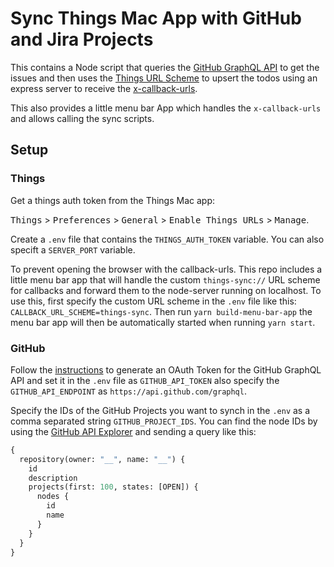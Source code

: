 # Sync Things Mac App with GitHub and Jira Projects

This contains a Node script that queries the [GitHub GraphQL API](https://developer.github.com/v4/) to get the issues and then uses the [Things URL Scheme](https://support.culturedcode.com/customer/en/portal/articles/2803573) to upsert the todos using an express server to receive the [x-callback-urls](http://x-callback-url.com/examples/).

This also provides a little menu bar App which handles the `x-callback-urls` and allows calling the sync scripts.

## Setup

### Things

Get a things auth token from the Things Mac app:

<kbd>Things</kbd> > <kbd>Preferences</kbd> > <kbd>General</kbd> > <kbd>Enable Things URLs</kbd> > <kbd>Manage</kbd>.

Create a `.env` file that contains the `THINGS_AUTH_TOKEN` variable. You can also specift a `SERVER_PORT` variable.

To prevent opening the browser with the callback-urls. This repo includes a little menu bar app that will handle the custom `things-sync://` URL scheme for callbacks and forward them to the node-server running on localhost. To use this, first specify the custom URL scheme in the `.env` file like this: `CALLBACK_URL_SCHEME=things-sync`. Then run `yarn build-menu-bar-app` the menu bar app will then be automatically started when running `yarn start`.

### GitHub

Follow the [instructions](https://developer.github.com/v4/guides/forming-calls/#authenticating-with-graphql) to generate an OAuth Token for the GitHub GraphQL API and set it in the `.env` file as `GITHUB_API_TOKEN` also specify the `GITHUB_API_ENDPOINT` as `https://api.github.com/graphql`.

Specify the IDs of the GitHub Projects you want to synch in the `.env` as a comma separated string `GITHUB_PROJECT_IDS`. You can find the node IDs by using the [GitHub API Explorer](https://developer.github.com/v4/explorer/) and sending a query like this:

```graphql
{
  repository(owner: "__", name: "__") {
    id
    description
    projects(first: 100, states: [OPEN]) {
      nodes {
        id
        name
      }
    }
  }
}
```
